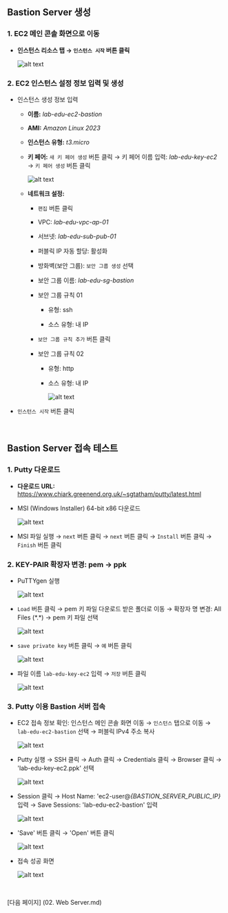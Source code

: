 ## Bastion Server 생성

### 1. EC2 메인 콘솔 화면으로 이동

- **인스턴스 리소스 탭 → `인스턴스 시작` 버튼 클릭**

    ![alt text](./img/instance_01.png)

### 2. EC2 인스턴스 설정 정보 입력 및 생성

- 인스턴스 생성 정보 입력

    - **이름:** *lab-edu-ec2-bastion*

    - **AMI:** *Amazon Linux 2023*

    - **인스턴스 유형:** *t3.micro*

    - **키 페어:** `새 키 페어 생성` 버튼 클릭 → 키 페어 이름 입력: *lab-edu-key-ec2* → `키 페어 생성` 버튼 클릭

        ![alt text](./img/instance_02.png)

    - **네트워크 설정:**

        - `편집` 버튼 클릭

        - VPC: *lab-edu-vpc-ap-01*

        - 서브넷: *lab-edu-sub-pub-01*

        - 퍼블릭 IP 자동 할당: 활성화

        - 방화벽(보안 그룹): `보안 그룹 생성` 선택

        - 보안 그룹 이름: *lab-edu-sg-bastion*

        - 보안 그룹 규칙 01

            - 유형: ssh

            - 소스 유형: 내 IP

        - `보안 그룹 규칙 추가` 버튼 클릭

        - 보안 그룹 규칙 02

            - 유형: http

            - 소스 유형: 내 IP

                ![alt text](./img/instance_03.png)

- `인스턴스 시작` 버튼 클릭

<br>

## Bastion Server 접속 테스트

### 1. Putty 다운로드

- **다운로드 URL:** https://www.chiark.greenend.org.uk/~sgtatham/putty/latest.html

- MSI (Windows Installer) 64-bit x86 다운로드

    ![alt text](./img/instance_04.png)

- MSI 파일 실행 → `next` 버튼 클릭 → `next` 버튼 클릭 → `Install` 버튼 클릭 → `Finish` 버튼 클릭

### 2. KEY-PAIR 확장자 변경: pem → ppk

- PuTTYgen 실행 

    ![alt text](./img/connection_01.png)

- `Load` 버튼 클릭 → pem 키 파일 다운로드 받은 폴더로 이동 → 확장자 명 변경: All Files (\*.\*) → pem 키 파일 선택

    ![alt text](./img/connection_02.png)

- `save private key` 버튼 클릭 → `예` 버튼 클릭

    ![alt text](./img/connection_03.png)

- 파일 이름 `lab-edu-key-ec2` 입력 → `저장` 버튼 클릭

    ![alt text](./img/connection_04.png)

### 3. Putty 이용 Bastion 서버 접속

- EC2 접속 정보 확인: 인스턴스 메인 콘솔 화면 이동 → `인스턴스` 탭으로 이동 → `lab-edu-ec2-bastion` 선택 → 퍼블릭 IPv4 주소 복사

    ![alt text](./img/connection_05.png)

- Putty 실행 → SSH 클릭 → Auth 클릭 → Credentials 클릭 → Browser 클릭 → 'lab-edu-key-ec2.ppk' 선택

    ![alt text](./img/connection_06.png)

- Session 클릭 → Host Name: 'ec2-user@*{BASTION_SERVER_PUBLIC_IP}* 입력 → Save Sessions: 'lab-edu-ec2-bastion' 입력

    ![alt text](./img/connection_07.png)

- 'Save' 버튼 클릭 → 'Open' 버튼 클릭

    ![alt text](./img/connection_08.png)

- 접속 성공 화면

    ![alt text](./img/connection_09.png)

<br>

[다음 페이지] (02. Web Server.md)